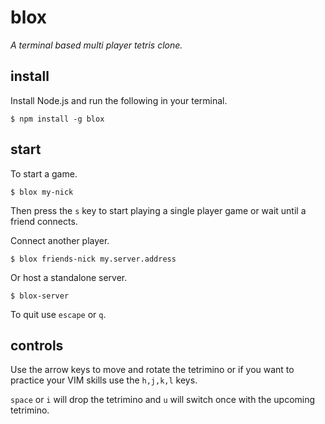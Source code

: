 blox
====

*A terminal based multi player tetris clone.*

install
-------

Install Node.js and run the following in your terminal.

```
$ npm install -g blox
```

start
-----

To start a game.

```
$ blox my-nick
```

Then press the `s` key to start playing a single player game or wait until
a friend connects.

Connect another player.

```
$ blox friends-nick my.server.address
```

Or host a standalone server.

```
$ blox-server
```

To quit use `escape` or `q`.

controls
--------

Use the arrow keys to move and rotate the tetrimino or if you want to practice
your VIM skills use the `h,j,k,l` keys.

`space` or `i` will drop the tetrimino and `u` will switch once with the
upcoming tetrimino.
